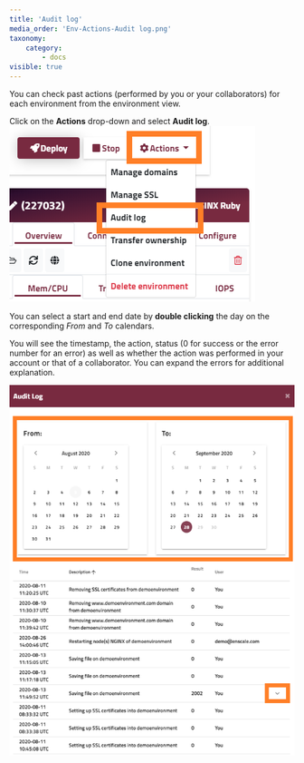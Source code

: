 ```yaml
---
title: 'Audit log'
media_order: 'Env-Actions-Audit log.png'
taxonomy:
    category:
        - docs
visible: true
---
```


You can check past actions (performed by you or your collaborators) for each environment from the environment view.

Click on the **Actions** drop-down and select **Audit log**.
![](Env-Actions-Audit%20log.png)

You can select a start and end date by **double clicking** the day on the corresponding *From* and *To* calendars.

You will see the timestamp, the action, status (0 for success or the error number for an error) as well as whether the action was performed in your account or that of a collaborator. You can expand the errors for additional explanation.

![](audit-log-new.png)